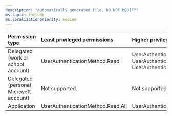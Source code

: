 ```yaml
---
description: "Automatically generated file. DO NOT MODIFY"
ms.topic: include
ms.localizationpriority: medium
---
```


|Permission type|Least privileged permissions|Higher privileged permissions|
|:---|:---|:---|
|Delegated (work or school account)|UserAuthenticationMethod.Read|UserAuthenticationMethod.ReadWrite.All, UserAuthenticationMethod.Read.All, UserAuthenticationMethod.ReadWrite|
|Delegated (personal Microsoft account)|Not supported.|Not supported.|
|Application|UserAuthenticationMethod.Read.All|UserAuthenticationMethod.ReadWrite.All|

